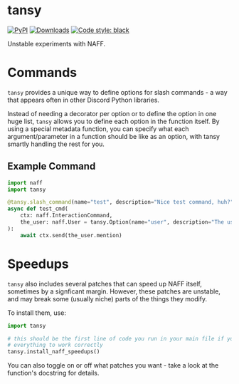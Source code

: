 # tansy

[![PyPI](https://img.shields.io/pypi/v/tansy)](https://pypi.org/project/tansy/)
[![Downloads](https://static.pepy.tech/personalized-badge/tansy?period=total&units=abbreviation&left_color=grey&right_color=green&left_text=pip%20installs)](https://pepy.tech/project/tansy)
[![Code style: black](https://img.shields.io/badge/code%20style-black-000000.svg)](https://github.com/psf/black)

Unstable experiments with NAFF.

# Commands

`tansy` provides a unique way to define options for slash commands - a way that appears often in other Discord Python libraries.

Instead of needing a decorator per option or to define the option in one huge list, `tansy` allows you to define each option in the function itself.
By using a special metadata function, you can specify what each argument/parameter in a function should be like as an option, with tansy smartly handling the rest for you.

## Example Command
```python
import naff
import tansy

@tansy.slash_command(name="test", description="Nice test command, huh?")
async def test_cmd(
    ctx: naff.InteractionCommand,
    the_user: naff.User = tansy.Option(name="user", description="The user to ping."),
):
    await ctx.send(the_user.mention)
```

# Speedups

`tansy` also includes several patches that can speed up NAFF itself, sometimes by a signficant margin.
However, these patches are unstable, and may break some (usually niche) parts of the things they modify.

To install them, use:
```python
import tansy

# this should be the first line of code you run in your main file if you want
# everything to work correctly
tansy.install_naff_speedups()
```

You can also toggle on or off what patches you want - take a look at the function's docstring for details.